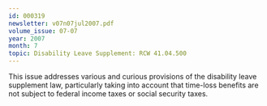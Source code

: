 ```yaml
---
id: 000319
newsletter: v07n07jul2007.pdf
volume_issue: 07-07
year: 2007
month: 7
topic: Disability Leave Supplement: RCW 41.04.500
---
```


This issue addresses various and curious provisions of the disability leave supplement law, particularly taking into account that time-loss benefits are not subject to federal income taxes or social security taxes.
